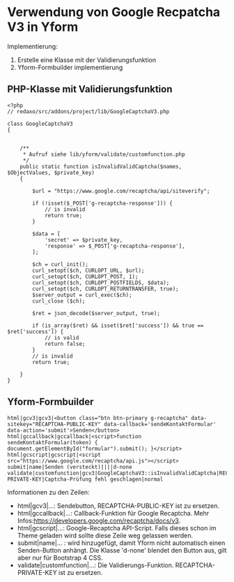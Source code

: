 # Verwendung von Google Recpatcha V3 in Yform

Implementierung:

1. Erstelle eine Klasse mit der Validierungsfunktion
2. Yform-Formbuilder implementierung

## PHP-Klasse mit Validierungsfunktion

```
<?php
// redaxo/src/addons/project/lib/GoogleCaptchaV3.php

class GoogleCaptchaV3
{


    /**
     * Aufruf siehe lib/yform/validate/customfunction.php
     */
    public static function isInvalidValidCaptcha($names, $ObjectValues, $private_key) 
    {

        $url = "https://www.google.com/recaptcha/api/siteverify";

        if (!isset($_POST['g-recaptcha-response'])) {
            // is invalid
            return true;
        }

        $data = [
            'secret' => $private_key,
            'response' => $_POST['g-recaptcha-response'],
        ];
        
        $ch = curl_init();
        curl_setopt($ch, CURLOPT_URL, $url);
        curl_setopt($ch, CURLOPT_POST, 1);
        curl_setopt($ch, CURLOPT_POSTFIELDS, $data);
        curl_setopt($ch, CURLOPT_RETURNTRANSFER, true);
        $server_output = curl_exec($ch);
        curl_close ($ch);
        
        $ret = json_decode($server_output, true);

        if (is_array($ret) && isset($ret['success']) && true == $ret['success']) {
            // is valid
            return false;
        }
        // is invalid
        return true;

    }
}
```


## Yform-Formbuilder

```
html|gcv3|gcv3|<button class="btn btn-primary g-recaptcha" data-sitekey="RECAPTCHA-PUBLIC-KEY" data-callback='sendeKontaktFormular' data-action='submit'>Senden</button>
html|gccallback|gccallback|<script>function sendeKontaktFormular(token) { document.getElementById("formular").submit(); }</script>
html|gcscript|gcscript|<script src="https://www.google.com/recaptcha/api.js"></script>
submit|name|Senden (versteckt)||||d-none
validate|customfunction|gcv3|GoogleCaptchaV3::isInvalidValidCaptcha|RECAPTCHA-PRIVATE-KEY|Captcha-Prüfung fehl geschlagen|normal
```

Informationen zu den Zeilen:

* html|gcv3|...: Sendebutton, RECAPTCHA-PUBLIC-KEY ist zu ersetzen.
* html|gccallback|...: Callback-Funktion für Google Recaptcha. Mehr Infos:https://developers.google.com/recaptcha/docs/v3. 
* html|gcscript|...: Google-Recaptcha API-Script. Falls dieses schon im Theme geladen wird sollte diese Zeile weg gelassen werden.
* submit|name|... : wird hinzugefügt, damit Yform nicht automatisch einen Senden-Button anhängt. Die Klasse 'd-none' blendet den Button aus, gilt aber nur für Bootstrap 4 CSS.
* validate|customfunction|...: Die Validierungs-Funktion. RECAPTCHA-PRIVATE-KEY ist zu ersetzen.

